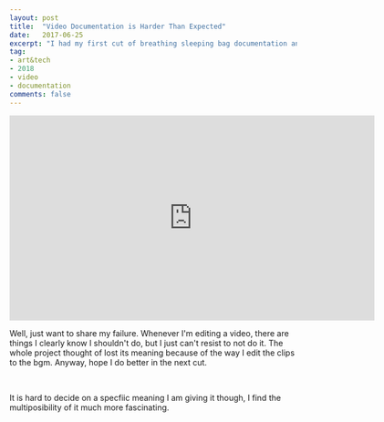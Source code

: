 ```yaml
---
layout: post
title:  "Video Documentation is Harder Than Expected"
date:   2017-06-25
excerpt: "I had my first cut of breathing sleeping bag documentation and it was terrible. Lesson Learned."
tag:
- art&tech
- 2018
- video
- documentation
comments: false
---
```


<iframe src="https://player.vimeo.com/video/267367435" width="640" height="360" frameborder="0" webkitallowfullscreen mozallowfullscreen allowfullscreen></iframe>


Well, just want to share my failure. Whenever I'm editing a video, there are things I clearly know I shouldn't do, but I just can't resist to not do it. The whole project thought of lost its meaning because of the way I edit the clips to the bgm.  Anyway, hope I do better in the next cut. 

<br>

It is hard to decide on a specfiic meaning I am giving it though, I find the multiposibility of it much more fascinating. 


